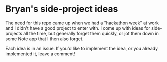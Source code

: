 # Bryan's side-project ideas

The need for this repo came up when we had a "hackathon week" at work and I didn't have a good project to enter with.
I come up with ideas for side-projects all the time, but generally forget
them quickly, or jot them down in some Note app that I then also forget.

Each idea is in an issue.  If you'd like to implement the idea, or you already
implemented it, leave a comment!
